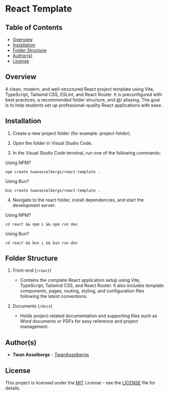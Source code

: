 # React Template

## Table of Contents

- [Overview](#overview)
- [Installation](#installation)
- [Folder Structure](#folder-structure)
- [Author(s)](#authors)
- [License](#license)

## Overview

A clean, modern, and well-structured React project template using Vite, TypeScript, Tailwind CSS, ESLint, and React Router. It is preconfigured with best practices, a recommended folder structure, and @/ aliasing. The goal is to help students set up professional-quality React applications with ease.

## Installation

1. Create a new project folder (for example: project-folder).

2. Open the folder in Visual Studio Code.

3. In the Visual Studio Code terminal, run one of the following commands:

Using NPM?

```
npm create twanasselbergs/react-template .
```

Using Bun?

```
bun create twanasselbergs/react-template .
```

4. Navigate to the react folder, install dependencies, and start the development server:

Using NPM?

```
cd react && npm i && npm run dev
```

Using Bun?

```
cd react && bun i && bun run dev
```

## Folder Structure

1. Front-end (`/react`)

   - Contains the complete React application setup using Vite, TypeScript, Tailwind CSS, and React Router. It also includes template components, pages, routing, styling, and configuration files following the latest conventions.

2. Documents (`/docs`)

   - Holds project-related documentation and supporting files such as Word documents or PDFs for easy reference and project management.

## Author(s)

- **Twan Asselbergs** - [TwanAsselbergs](https://github.com/TwanAsselbergs)

## License

This project is licensed under the [MIT](LICENSE) License - see the [LICENSE](LICENSE) file for details.
